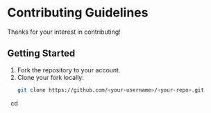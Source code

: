 
# Contributing Guidelines

Thanks for your interest in contributing!

## Getting Started
1. Fork the repository to your account.
2. Clone your fork locally:
   ```bash
   git clone https://github.com/<your-username>/<your-repo>.git
   cd <your-repo>
